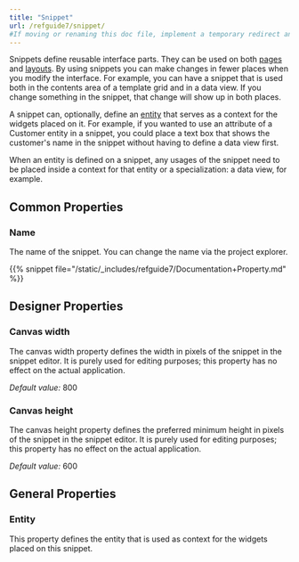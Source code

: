 ```yaml
---
title: "Snippet"
url: /refguide7/snippet/
#If moving or renaming this doc file, implement a temporary redirect and let the respective team know they should update the URL in the product. See Mapping to Products for more details.
---
```



Snippets define reusable interface parts. They can be used on both [pages](/refguide7/page/) and [layouts](/refguide7/layout/). By using snippets you can make changes in fewer places when you modify the interface. For example, you can have a snippet that is used both in the contents area of a template grid and in a data view. If you change something in the snippet, that change will show up in both places.

A snippet can, optionally, define an [entity](/refguide7/entities/) that serves as a context for the widgets placed on it. For example, if you wanted to use an attribute of a Customer entity in a snippet, you could place a text box that shows the customer's name in the snippet without having to define a data view first.

When an entity is defined on a snippet, any usages of the snippet need to be placed inside a context for that entity or a specialization: a data view, for example.

## Common Properties

### Name

The name of the snippet. You can change the name via the project explorer.

{{% snippet file="/static/_includes/refguide7/Documentation+Property.md" %}}

## Designer Properties

### Canvas width

The canvas width property defines the width in pixels of the snippet in the snippet editor. It is purely used for editing purposes; this property has no effect on the actual application.

*Default value:* 800

### Canvas height

The canvas height property defines the preferred minimum height in pixels of the snippet in the snippet editor. It is purely used for editing purposes; this property has no effect on the actual application.

*Default value:* 600

## General Properties

### Entity

This property defines the entity that is used as context for the widgets placed on this snippet.
